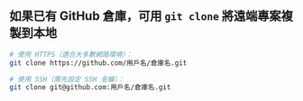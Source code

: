 ## 如果已有 GitHub 倉庫，可用 `git clone` 將遠端專案複製到本地

```bash
# 使用 HTTPS（適合大多數網路環境）：
git clone https://github.com/用戶名/倉庫名.git

# 使用 SSH（需先設定 SSH 金鑰）：
git clone git@github.com:用戶名/倉庫名.git
```